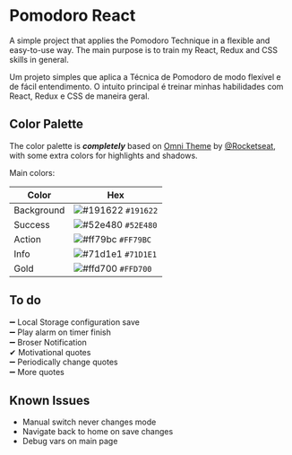 
# Pomodoro React

A simple project that applies the Pomodoro Technique in a
flexible and easy-to-use way. The main purpose is
to train my React, Redux and CSS skills in general.

Um projeto simples que aplica a Técnica de Pomodoro de modo 
flexível e de fácil entendimento. O intuito principal é 
treinar minhas habilidades com React, Redux e CSS de maneira 
geral.



## Color Palette
The color palette is ***completely*** based on 
[Omni Theme](https://github.com/getomni) by 
[@Rocketseat](https://github.com/Rocketseat), with some extra colors for highlights and shadows.

Main colors:

| Color             | Hex                                                |
| ----------------- | ---------------------------------------------------------------- |
| Background       | ![#191622](https://via.placeholder.com/10/191622/191622.png) `#191622` |
| Success       | ![#52e480](https://via.placeholder.com/10/52e480/52e480.png) `#52E480` |
| Action       | ![#ff79bc](https://via.placeholder.com/10/ff79bc/ff79bc.png) `#FF79BC` |
| Info       | ![#71d1e1](https://via.placeholder.com/10/71d1e1/71d1e1.png) `#71D1E1` |
| Gold | ![#ffd700](https://via.placeholder.com/10/ffd700/ffd700.png) `#FFD700` |


## To do

➖ Local Storage configuration save  
➖ Play alarm on timer finish  
➖ Broser Notification  
✔ Motivational quotes  
➖ Periodically change quotes  
➖ More quotes

## Known Issues
- Manual switch never changes mode
- Navigate back to home on save changes
- Debug vars on main page